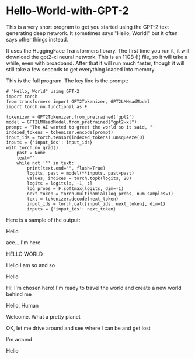 # Hello-World-with-GPT-2
This is a very short program to get you started using the GPT-2 text generating deep network. It sometimes says "Hello, World!" but it often says other things instead.

It uses the HuggingFace Transformers library. The first time you run it, it will download the gpt2-xl neural network. This is an 11GB (!) file, so it will take a while, even with broadband. After that it will run much faster, though it will still take a few seconds to get everything loaded into memory.

This is the full program. The key line is the prompt:

    # "Hello, World" using GPT-2
    import torch
    from transformers import GPT2Tokenizer, GPT2LMHeadModel
    import torch.nn.functional as F

    tokenizer = GPT2Tokenizer.from_pretrained('gpt2')
    model = GPT2LMHeadModel.from_pretrained("gpt2-xl")
    prompt = 'The AI wanted to greet the world so it said, "'
    indexed_tokens = tokenizer.encode(prompt)
    input_ids = torch.tensor(indexed_tokens).unsqueeze(0)
    inputs = {'input_ids': input_ids}    
    with torch.no_grad():
        past = None
        text=""
        while not '"' in text:
            print(text,end="", flush=True)
            logits, past = model(**inputs, past=past)    
            values, indices = torch.topk(logits, 20)
            logits = logits[:, -1, :]
            log_probs = F.softmax(logits, dim=-1)
            next_token = torch.multinomial(log_probs, num_samples=1)
            text = tokenizer.decode(next_token)
            input_ids = torch.cat([input_ids, next_token], dim=1)
            inputs = {'input_ids': next_token}

Here is a sample of the output:

Hello

ace... I'm here

HELLO WORLD

Hello I am so and so

Hello

Hi! I'm chosen hero! I'm ready to travel the world and create a new world behind me

Hello, Human

Welcome. What a pretty planet

OK, let me drive around and see where I can be and get lost

I'm around

Hello
